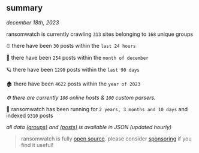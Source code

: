 
## summary
_december 18th, 2023_

ransomwatch is currently crawling `313` sites belonging to `168` unique groups

⏲ there have been `30` posts within the `last 24 hours`

🦈 there have been `254` posts within the `month of december`

🪐 there have been `1290` posts within the `last 90 days`

🏚 there have been `4622` posts within the `year of 2023`

_⚙️ there are currently `106` online hosts & `100` custom parsers._

🦕 ransomwatch has been running for `2 years, 3 months and 10 days` and indexed `9310` posts

_all data  [(groups)](http://ransomwhat.telemetry.ltd/groups) and [(posts)](http://ransomwhat.telemetry.ltd/posts) is available in JSON (updated hourly)_

> ransomwatch is fully [open source](https://github.com/joshhighet/ransomwatch#ransomwatch--). please consider [sponsoring](https://github.com/sponsors/joshhighet) if you find it useful!

